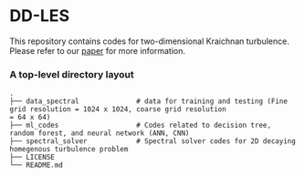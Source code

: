 # DD-LES
This repository contains codes for two-dimensional Kraichnan turbulence. Please refer to our  [paper](https://arxiv.org/abs/1910.07132) for more information.

### A top-level directory layout

    .
    ├── data_spectral              # data for training and testing (Fine grid resolution = 1024 x 1024, coarse grid resolution                                      = 64 x 64)
    ├── ml_codes                   # Codes related to decision tree, random forest, and neural network (ANN, CNN) 
    ├── spectral_solver            # Spectral solver codes for 2D decaying homegenous turbulence problem
    ├── LICENSE
    └── README.md
